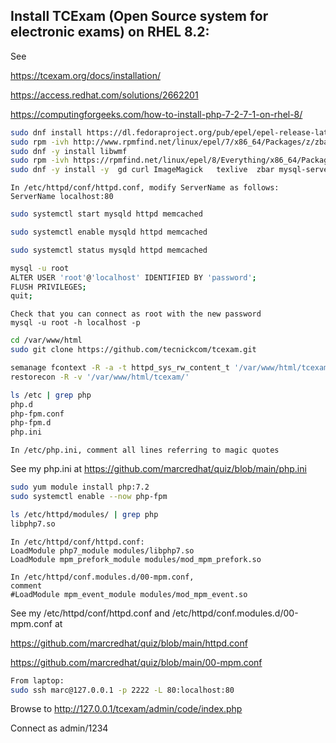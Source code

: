 ## Install TCExam (Open Source system for electronic exams) on RHEL 8.2:

See 

https://tcexam.org/docs/installation/

https://access.redhat.com/solutions/2662201

https://computingforgeeks.com/how-to-install-php-7-2-7-1-on-rhel-8/


```bash
sudo dnf install https://dl.fedoraproject.org/pub/epel/epel-release-latest-8.noarch.rpm
sudo rpm -ivh http://www.rpmfind.net/linux/epel/7/x86_64/Packages/z/zbar-0.10-27.el7.x86_64.rpm
sudo dnf -y install libwmf
sudo rpm -ivh https://rpmfind.net/linux/epel/8/Everything/x86_64/Packages/g/GraphicsMagick-1.3.34-1.el8.x86_64.rpm
sudo dnf -y install -y  gd curl ImageMagick   texlive  zbar mysql-server httpd php php-posix php-mysqlnd php-pdo php-gd php-mbstring libdbi-dbd-mysql php-curl memcached
```

```text
In /etc/httpd/conf/httpd.conf, modify ServerName as follows:
ServerName localhost:80
```


```bash
sudo systemctl start mysqld httpd memcached

sudo systemctl enable mysqld httpd memcached

sudo systemctl status mysqld httpd memcached
```


```bash
mysql -u root
ALTER USER 'root'@'localhost' IDENTIFIED BY 'password';
FLUSH PRIVILEGES;
quit;
```

```text
Check that you can connect as root with the new password
mysql -u root -h localhost -p
```

```bash
cd /var/www/html
sudo git clone https://github.com/tecnickcom/tcexam.git
```

```bash
semanage fcontext -R -a -t httpd_sys_rw_content_t '/var/www/html/tcexam/'
restorecon -R -v '/var/www/html/tcexam/'
```

```bash
ls /etc | grep php
php.d
php-fpm.conf
php-fpm.d
php.ini
```

```text
In /etc/php.ini, comment all lines referring to magic quotes
```

See my php.ini at https://github.com/marcredhat/quiz/blob/main/php.ini


```bash
sudo yum module install php:7.2
sudo systemctl enable --now php-fpm
```

```bash
ls /etc/httpd/modules/ | grep php
libphp7.so
```

```text
In /etc/httpd/conf/httpd.conf:
LoadModule php7_module modules/libphp7.so
LoadModule mpm_prefork_module modules/mod_mpm_prefork.so
```

```text
In /etc/httpd/conf.modules.d/00-mpm.conf,
comment 
#LoadModule mpm_event_module modules/mod_mpm_event.so
```

See my /etc/httpd/conf/httpd.conf and /etc/httpd/conf.modules.d/00-mpm.conf at

https://github.com/marcredhat/quiz/blob/main/httpd.conf

https://github.com/marcredhat/quiz/blob/main/00-mpm.conf


```bash
From laptop:
sudo ssh marc@127.0.0.1 -p 2222 -L 80:localhost:80
```


Browse to
http://127.0.0.1/tcexam/admin/code/index.php

Connect as admin/1234
